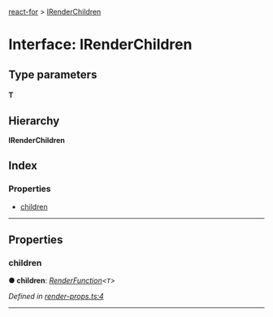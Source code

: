[react-for](../README.md) > [IRenderChildren](../interfaces/irenderchildren.md)

# Interface: IRenderChildren

## Type parameters
#### T 
## Hierarchy

**IRenderChildren**

## Index

### Properties

* [children](irenderchildren.md#children)

---

## Properties

<a id="children"></a>

###  children

**● children**: *[RenderFunction](../#renderfunction)<`T`>*

*Defined in [render-props.ts:4](https://github.com/MJez29/react-for/blob/8eccd29/src/render-props.ts#L4)*

___

